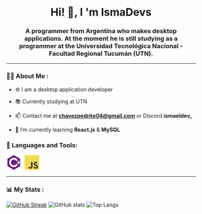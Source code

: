 <div id="header" align="center">
<h1 align="center">Hi! 👋, I 'm IsmaDevs</h1>
<h3 align="center">A programmer from Argentina who makes desktop applications. 
At the moment he is still studying as a programmer at the Universidad Tecnológica Nacional - Facultad Regional Tucumán (UTN).</h3>
</div>

---

### 👨‍💻 About Me :

- ⚙️ I am a desktop application developer

- 📚 Currently studying at UTN

- 📫 Contact me at  **chavezpedrito04@gmail.com** or Discord **ismaeldev_**

- 🧩 I’m currently learning **React.js** & **MySQL**


<div align="left">
    <h3>🔨 Languages and Tools:</h3>
    <div>
        <img src="https://github.com/devicons/devicon/blob/master/icons/csharp/csharp-plain.svg" title="CSharp" alt="C#" width="40" height="40"/>&nbsp;
        <img src="https://github.com/devicons/devicon/blob/master/icons/javascript/javascript-original.svg" title="JavaScript" alt="JavaScript" width="40" height="40"/>&nbsp;
      </div>
</div>

---

### 📊 My Stats :

[![GitHub Streak](http://github-readme-streak-stats.herokuapp.com?user=IsmaDevs&theme=soft-green&hide_border=true)](https://git.io/streak-stats)
![GitHub stats](https://github-readme-stats.vercel.app/api?username=IsmaDevs&theme=dark&show_icons=true)
![Top Langs](https://github-readme-stats.vercel.app/api/top-langs/?username=IsmaDevs&hide_progress=true)
